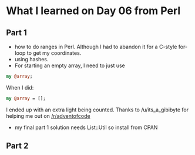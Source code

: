 # What I learned on Day 06 from Perl

## Part 1
- how to do ranges in Perl. Although I had to abandon it for a C-style for-loop to get my coordinates.
- using hashes. 
- For starting an empty array, I need to just use
```perl
my @array;
```
When I did:
```perl
my @array = []; 
```
I ended up with an extra light being counted. Thanks to /u/its_a_gibibyte for helping me out on [/r/adventofcode](https://www.reddit.com/r/adventofcode/)
- my final part 1 solution needs List::Util so install from CPAN 
## Part 2
